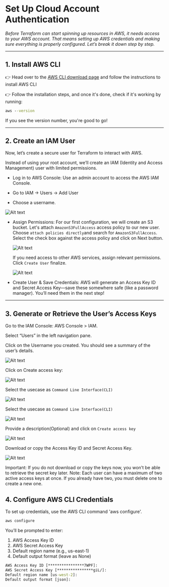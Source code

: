 # Set Up Cloud Account Authentication

*Before Terraform can start spinning up resources in AWS, it needs access to your AWS account. That means setting up AWS credentials and making sure everything is properly configured. Let’s break it down step by step.*

---

## 1. Install AWS CLI

👉 Head over to the [AWS CLI download page](https://docs.aws.amazon.com/cli/latest/userguide/getting-started-install.html) and follow the instructions to install AWS CLI

👉 Follow the installation steps, and once it's done, check if it's working by running:

```cmd
aws --version
```

If you see the version number, you're good to go!

---

## 2. Create an IAM User

Now, let’s create a secure user for Terraform to interact with AWS. 

Instead of using your root account, we’ll create an IAM (Identity and Access Management) user with limited permissions.

- Log in to AWS Console: Use an admin account to access the AWS IAM Console. 

- Go to IAM → Users → Add User 

- Choose a username.

![Alt text](../.pictures/AWS_IAM_User_creation_01.png?raw=true "Intro")

- Assign Permissions:
  For our first configuration, we will create an S3 bucket.
  Let's attach `AmazonS3FullAccess` access policy to our new user.
  Choose `attach policies directly`and search for `AmazonS3FullAccess`. Select the check box against the access policy and click on Next button.
 
  ![Alt text](../.pictures/AWS_IAM_User_creation_02.png?raw=true "Intro")

  If you need access to other AWS services, assign relevant permissions.
  Click `Create User` finalize.
  
  ![Alt text](../.pictures/AWS_IAM_User_creation_03.png?raw=true "Intro")

- Create User & Save Credentials: AWS will generate an Access Key ID and Secret Access Key—save these somewhere safe (like a password manager). You’ll need them in the next step!

---

## 3. Generate or Retrieve the User’s Access Keys
Go to the IAM Console: AWS Console > IAM.

Select “Users” in the left navigation pane.

Click on the Username you created. You should see a summary of the user’s details.

![Alt text](../.pictures/AWS_IAM_User_creation_04.png?raw=true "Intro")

Click on Create access key:

![Alt text](../.pictures/AWS_IAM_User_creation_05.png?raw=true "Intro")

Select the usecase as `Command Line Interface(CLI)`

![Alt text](../.pictures/AWS_IAM_User_creation_06.png?raw=true "Intro")

Select the usecase as `Command Line Interface(CLI)`

![Alt text](../.pictures/AWS_IAM_User_creation_06.png?raw=true "Intro")

Provide a description(Optional) and click on `Create access key`

![Alt text](../.pictures/AWS_IAM_User_creation_07.png?raw=true "Intro")

Download or copy the Access Key ID and Secret Access Key.

![Alt text](../.pictures/AWS_IAM_User_creation_08.png?raw=true "Intro")

Important: If you do not download or copy the keys now, you won’t be able to retrieve the secret key later.
Note: Each user can have a maximum of two active access keys at once. If you already have two, you must delete one to create a new one.

## 4. Configure AWS CLI Credentials

To set up credentials, use the AWS CLI command 'aws configure'.

```cmd
aws configure
```

You’ll be prompted to enter:

1. AWS Access Key ID
2. AWS Secret Access Key
3. Default region name (e.g., us-east-1)
4. Default output format (leave as None)

```cmd
AWS Access Key ID [****************7WPF]:
AWS Secret Access Key [****************giL/]:
Default region name [us-west-2]:
Default output format [json]:
```
